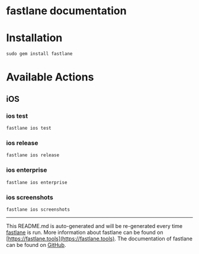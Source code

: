 fastlane documentation
================
# Installation
```
sudo gem install fastlane
```
# Available Actions
## iOS
### ios test
```
fastlane ios test
```

### ios release
```
fastlane ios release
```

### ios enterprise
```
fastlane ios enterprise
```

### ios screenshots
```
fastlane ios screenshots
```


----

This README.md is auto-generated and will be re-generated every time [fastlane](https://fastlane.tools) is run.
More information about fastlane can be found on [https://fastlane.tools](https://fastlane.tools).
The documentation of fastlane can be found on [GitHub](https://github.com/fastlane/fastlane/tree/master/fastlane).